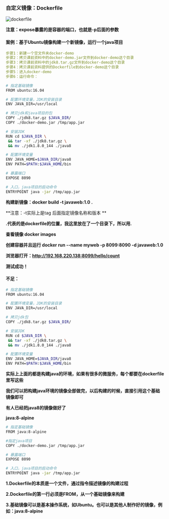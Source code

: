 ### 自定义镜像：Dockerfile



![dockerfile](E:\笔记整理\微服务技术\图解\dockerfile.png)



**注意：expose暴露的是容器的端口，也就是-p后面的参数**



#### 案例：基于Ubuntu镜像构建一个新镜像，运行一个java项目

```yaml
步骤1：新建一个空文件夹docker-demo
步骤2：拷贝课前资料中的docker-demo.jar文件到docker-demo这个目录
步骤3：拷贝课前资料中的jdk8.tar.gz文件到docker-demo这个目录
步骤4：拷贝课前资料提供的Dockerfile到docker-demo这个目录
步骤5：进入docker-demo
步骤6：运行命令：
```



```sh
# 指定基础镜像
FROM ubuntu:16.04

# 配置环境变量，JDK的安装目录
ENV JAVA_DIR=/usr/local

# 拷贝jdk和java项目的包
COPY ./jdk8.tar.gz $JAVA_DIR/
COPY ./docker-demo.jar /tmp/app.jar

# 安装JDK
RUN cd $JAVA_DIR \
 && tar -xf ./jdk8.tar.gz \
 && mv ./jdk1.8.0_144 ./java8

# 配置环境变量
ENV JAVA_HOME=$JAVA_DIR/java8
ENV PATH=$PATH:$JAVA_HOME/bin

# 暴露端口
EXPOSE 8090

# 入口，java项目的启动命令
ENTRYPOINT java -jar /tmp/app.jar
```



**构建新镜像：docker build -t javaweb:1.0 .**

**注意：-t实际上是tag  后面指定镜像名称和版本  **

**.代表的是dockerfile的位置，我这里放在了一个目录下，所以用.**





**查看镜像  docker images**



**创建容器并且运行  docker run --name myweb -p 8099:8090 -d javaweb:1.0**



**浏览器打开：http://192.168.220.138:8099/hello/count**



**测试成功！**





#### 不足：

```sh
# 指定基础镜像
FROM ubuntu:16.04

# 配置环境变量，JDK的安装目录
ENV JAVA_DIR=/usr/local

# 拷贝jdk包
COPY ./jdk8.tar.gz $JAVA_DIR/

# 安装JDK
RUN cd $JAVA_DIR \
 && tar -xf ./jdk8.tar.gz \
 && mv ./jdk1.8.0_144 ./java8

# 配置环境变量
ENV JAVA_HOME=$JAVA_DIR/java8
ENV PATH=$PATH:$JAVA_HOME/bin
```

**实际上上面的都是构建java的环境，如果有很多的微服务，每个都要在dockerfile里写这些**

**我们可以把构建java环境的镜像全部做完，以后构建的时候，直接引用这个基础镜像即可**



**有人已经把java8的镜像做好了**

**java:8-alpine**

```sh
# 指定基础镜像
FROM java:8-alpine

#指定java项目
COPY ./docker-demo.jar /tmp/app.jar

# 暴露端口
EXPOSE 8090

# 入口，java项目的启动命令
ENTRYPOINT java -jar /tmp/app.jar
```



**1.Dockerfile的本质是一个文件，通过指令描述镜像的构建过程**

**2.Dockerfile的第一行必须是FROM，从一个基础镜像来构建**

**3.基础镜像可以是基本操作系统，如Ubuntu。也可以是其他人制作好的镜像，例如：java:8-alpine**
